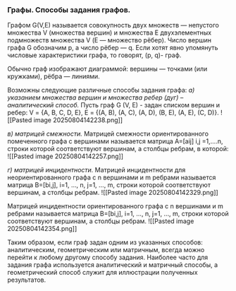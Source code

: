 ### Графы. Способы задания графов.
Графом G(V,E) называется совокупность двух множеств — непустого множества V (множества вершин) и множества Е двухэлементных подмножеств множества V (Е — множество рёбер).
Число вершин графа G обозначим р, а число рёбер — q.
Если хотят явно упомянуть числовые характеристики графа, то говорят, (р, q)- граф.

Обычно граф изображают диаграммой: вершины — точками (или кружками), рёбра — линиями.

Возможны следующие различные способы задания графа:
_а) указанием множества вершин и множества ребер (дуг) – аналитический способ._
Пусть граф G (V, E) - задан списком вершин и ребер:
V = {A, B, C, D, E},
E = {(A, B), (A, C), (A, D), (B, E), (A, E), (C, D)}.
![[Pasted image 20250804142238.png]]


_в) матрицей смежности._
Матрицей смежности ориентированного помеченного графа с вершинами называется матрица А=[aij] i,j =1,….n, строки которой соответствуют вершинам, а столбцы ребрам, в которой:
![[Pasted image 20250804142257.png]]


_г) матрицей инцидентности._
Матрицей инцидентности для неориентированного графа с n вершинами и m ребрами называется матрица В=[bi,j], i=1, …, n, j=1, …, m, строки которой соответствуют вершинам, а столбцы ребрам.
![[Pasted image 20250804142329.png]]

Матрицей инцидентности ориентированного графа с n вершинами и m ребрами называется матрица В=[bi,j], i=1, …, n, j=1, …, m, строки которой соответствуют вершинам, а столбцы ребрам.
![[Pasted image 20250804142354.png]]

Таким образом, если граф задан одним из указанных способов: аналитическим, геометрическим или матричным, всегда можно перейти к любому другому способу задания. Наиболее часто для задания графа используется аналитический и матричный способы, а геометрический способ служит для иллюстрации полученных результатов.

